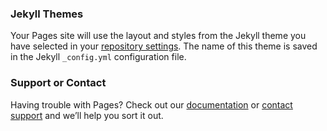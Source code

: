 
### Jekyll Themes

Your Pages site will use the layout and styles from the Jekyll theme you have selected in your [repository settings](https://github.com/913167936/913167936.github.io/settings). The name of this theme is saved in the Jekyll `_config.yml` configuration file.

### Support or Contact

Having trouble with Pages? Check out our [documentation](https://help.github.com/categories/github-pages-basics/) or [contact support](https://github.com/contact) and we’ll help you sort it out.
